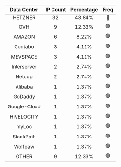 | Data Center | IP Count | Percentage | Freq |
|:------------:|:--------:|:-----------:|:-----:|
| HETZNER | 32 | 43.84% | 🔴 |
| OVH | 9 | 12.33% | 🟢 |
| AMAZON | 6 | 8.22% | 🟢 |
| Contabo | 3 | 4.11% | 🟢 |
| MEVSPACE | 3 | 4.11% | 🟢 |
| Interserver | 2 | 2.74% | 🟢 |
| Netcup | 2 | 2.74% | 🟢 |
| Alibaba | 1 | 1.37% | 🟢 |
| GoDaddy | 1 | 1.37% | 🟢 |
| Google-Cloud | 1 | 1.37% | 🟢 |
| HIVELOCITY | 1 | 1.37% | 🟢 |
| myLoc | 1 | 1.37% | 🟢 |
| StackPath | 1 | 1.37% | 🟢 |
| Wolfpaw | 1 | 1.37% | 🟢 |
| OTHER | 9 | 12.33% | 🟢 |